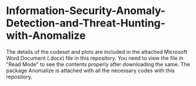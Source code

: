 # Information-Security-Anomaly-Detection-and-Threat-Hunting-with-Anomalize

The details of the codeset and plots are included in the attached Microsoft Word Document (.docx) file in this repository. 
You need to view the file in "Read Mode" to see the contents properly after downloading the same.
The package Anomalize is attached with all the necessary codes with this repository.

